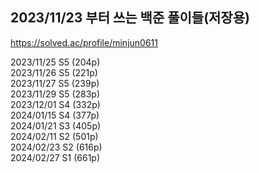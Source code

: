 ## 2023/11/23 부터 쓰는 백준 풀이들(저장용)
https://solved.ac/profile/minjun0611

2023/11/25 S5 (204p)  
2023/11/26 S5 (221p)  
2023/11/27 S5 (239p)  
2023/11/29 S5 (283p)  
2023/12/01 S4 (332p)  
2024/01/15 S4 (377p)  
2024/01/21 S3 (405p)  
2024/02/11 S2 (501p)  
2024/02/23 S2 (616p)  
2024/02/27 S1 (661p)  
